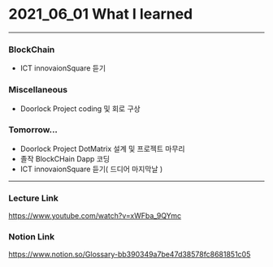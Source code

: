 # 2021_06_01 What I learned

-----

### BlockChain

* ICT innovaionSquare 듣기

### Miscellaneous

* Doorlock Project coding 및 회로 구상

### Tomorrow...

* Doorlock Project DotMatrix 설계 및 프로젝트 마무리
* 졸작 BlockCHain Dapp 코딩
* ICT innovaionSquare 듣기( 드디어 마지막날 )

-----

### Lecture Link

<https://www.youtube.com/watch?v=xWFba_9QYmc>

### Notion Link

<https://www.notion.so/Glossary-bb390349a7be47d38578fc8681851c05>